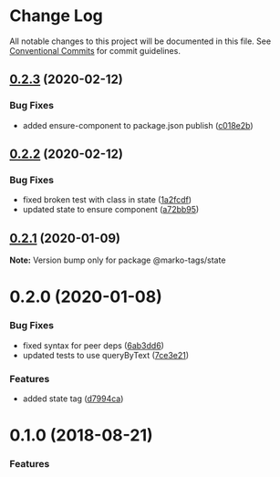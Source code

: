 # Change Log

All notable changes to this project will be documented in this file.
See [Conventional Commits](https://conventionalcommits.org) for commit guidelines.

## [0.2.3](https://github.com/marko-js/tags/compare/@marko-tags/state@0.2.2...@marko-tags/state@0.2.3) (2020-02-12)


### Bug Fixes

* added ensure-component to package.json publish ([c018e2b](https://github.com/marko-js/tags/commit/c018e2bc01aeba0aa3b320e2956e5098516f0fd8))





## [0.2.2](https://github.com/marko-js/tags/compare/@marko-tags/state@0.2.1...@marko-tags/state@0.2.2) (2020-02-12)


### Bug Fixes

* fixed broken test with class in state ([1a2fcdf](https://github.com/marko-js/tags/commit/1a2fcdf7c143891094a7b585a354fec33b200459))
* updated state to ensure component ([a72bb95](https://github.com/marko-js/tags/commit/a72bb954f92e3d7d48f1a90fb02f493057994e93))





## [0.2.1](https://github.com/marko-js/tags/compare/@marko-tags/state@0.2.0...@marko-tags/state@0.2.1) (2020-01-09)

**Note:** Version bump only for package @marko-tags/state





# 0.2.0 (2020-01-08)


### Bug Fixes

* fixed syntax for peer deps ([6ab3dd6](https://github.com/marko-js/tags/commit/6ab3dd6a59ff5701499ed0d8686b30a3f4d23300))
* updated tests to use queryByText ([7ce3e21](https://github.com/marko-js/tags/commit/7ce3e21697497e9247c09dcbc2cbdaaa9e403a97))


### Features

* added state tag ([d7994ca](https://github.com/marko-js/tags/commit/d7994ca75ff31b8ef3b23d15c31c3773f70e7979))





<a name="0.1.0"></a>
# 0.1.0 (2018-08-21)


### Features
